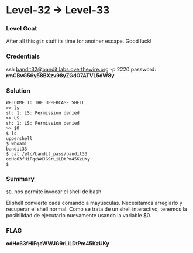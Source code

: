 # Level-32 -> Level-33

### Level Goat
After all this `git` stuff its time for another escape. Good luck!
### Credentials
ssh bandit32@bandit.labs.overthewire.org -p 2220
password: **rmCBvG56y58BXzv98yZGdO7ATVL5dW8y**
### Solution
```shell
WELCOME TO THE UPPERCASE SHELL
>> ls
sh: 1: LS: Permission denied
>> LS
sh: 1: LS: Permission denied
>> $0
$ ls
uppershell
$ whoami
bandit33
$ cat /etc/bandit_pass/bandit33
odHo63fHiFqcWWJG9rLiLDtPm45KzUKy
$
```
### Summary
`$0`, nos permite invocar el shell de bash

El shell convierte cada comando a mayúsculas. Necesitamos arreglarlo y recuperar el shell normal. Como se trata de un shell interactivo, tenemos la posibilidad de ejecutarlo nuevamente usando la variable $0.
### FLAG
**odHo63fHiFqcWWJG9rLiLDtPm45KzUKy** 